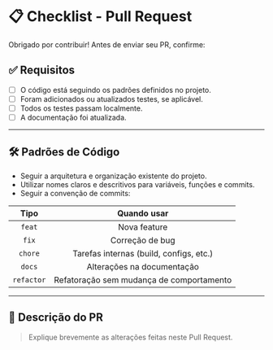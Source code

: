 # 📋 Checklist - Pull Request

Obrigado por contribuir! Antes de enviar seu PR, confirme:

## ✅ Requisitos

- [ ] O código está seguindo os padrões definidos no projeto.
- [ ] Foram adicionados ou atualizados testes, se aplicável.
- [ ] Todos os testes passam localmente.
- [ ] A documentação foi atualizada.

---

## 🛠️ Padrões de Código

- Seguir a arquitetura e organização existente do projeto.
- Utilizar nomes claros e descritivos para variáveis, funções e commits.
- Seguir a convenção de commits:

| Tipo      | Quando usar                                |
|:---------:|:------------------------------------------:|
| `feat`    | Nova feature                               |
| `fix`     | Correção de bug                            |
| `chore`   | Tarefas internas (build, configs, etc.)     |
| `docs`    | Alterações na documentação                 |
| `refactor`| Refatoração sem mudança de comportamento   |

---

## 📄 Descrição do PR

> Explique brevemente as alterações feitas neste Pull Request.